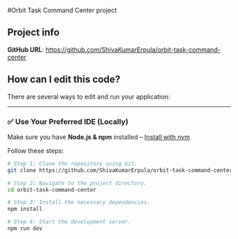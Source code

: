 #Orbit Task Command Center project

## Project info

**GitHub URL**: https://github.com/ShivaKumarErpula/orbit-task-command-center

## How can I edit this code?

There are several ways to edit and run your application:

---

### ✅ Use Your Preferred IDE (Locally)

Make sure you have **Node.js & npm** installed – [Install with nvm](https://github.com/nvm-sh/nvm#installing-and-updating)

Follow these steps:

```sh
# Step 1: Clone the repository using Git.
git clone https://github.com/ShivaKumarErpula/orbit-task-command-center.git

# Step 2: Navigate to the project directory.
cd orbit-task-command-center

# Step 3: Install the necessary dependencies.
npm install

# Step 4: Start the development server.
npm run dev
